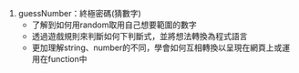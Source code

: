 1. guessNumber：終極密碼(猜數字)
   - 了解到如何用random取用自己想要範圍的數字
   - 透過遊戲規則來判斷如何下判斷式，並將想法轉換為程式語言
   - 更加理解string、number的不同，學會如何互相轉換以呈現在網頁上或運用在function中
